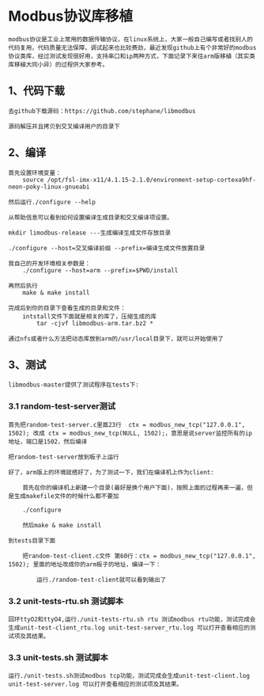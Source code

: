 # Modbus协议库移植

    modbus协议是工业上常用的数据传输协议，在linux系统上，大家一般自己编写或者找别人的代码复用，代码质量无法保障，调试起来也比较费劲，最近发现github上有个非常好的modbus协议类库，经过测试发现很好用，支持串口和ip两种方式，下面记录下来往arm版移植（其实类库移植大同小异）的过程供大家参考。
## 1、代码下载

    去github下载源码：https://github.com/stephane/libmodbus

    源码解压并且拷贝到交叉编译用户的目录下

## 2、编译
    首先设置环境变量：
        source /opt/fsl-imx-x11/4.1.15-2.1.0/environment-setup-cortexa9hf-neon-poky-linux-gnueabi   

    然后运行./configure --help

    从帮助信息可以看到如何设置编译生成目录和交叉编译项设置。

    mkdir limodbus-release ---生成编译生成文件存放目录

    ./configure --host=交叉编译前缀 --prefix=编译生成文件放置目录

    我自己的开发环境相关参数是：
        ./configure --host=arm --prefix=$PWD/install

    再然后执行
        make & make install

    完成后到你的目录下查看生成的目录和文件：
        intstall文件下面就是相关的库了，压缩生成的库
            tar -cjvf libmodbus-arm.tar.bz2 *

    通过nfs或者什么方法把动态库放到arm的/usr/local目录下，就可以开始使用了

## 3、测试

    libmodbus-master提供了测试程序在tests下:
### 3.1 random-test-server测试
    首先把random-test-server.c里面23行  ctx = modbus_new_tcp("127.0.0.1", 1502); 改成 ctx = modbus_new_tcp(NULL, 1502);，意思是说server监控所有的ip地址，端口是1502，然后编译

    把random-test-server放到板子上运行

    好了，arm版上的环境就搭好了，为了测试一下，我们在编译机上作为client:

        首先在你的编译机上新建一个目录(最好是换个用户下面)，按照上面的过程再来一遍，但是生成makefile文件的时候什么都不要加

        ./configure 

        然后make & make install

    到tests目录下面

        把random-test-client.c文件 第60行：ctx = modbus_new_tcp("127.0.0.1", 1502); 里面的地址改成你的arm板子的地址，编译一下：

            运行./random-test-client就可以看到输出了

### 3.2 unit-tests-rtu.sh 测试脚本
    回环ttyO2和ttyO4,运行./unit-tests-rtu.sh rtu 测试modbus rtu功能，测试完成会生成unit-test-client_rtu.log unit-test-server_rtu.log 可以打开查看相应的测试项及其结果。
### 3.3 unit-tests.sh 测试脚本
    运行./unit-tests.sh测试modbus tcp功能，测试完成会生成unit-test-client.log unit-test-server.log 可以打开查看相应的测试项及其结果。

